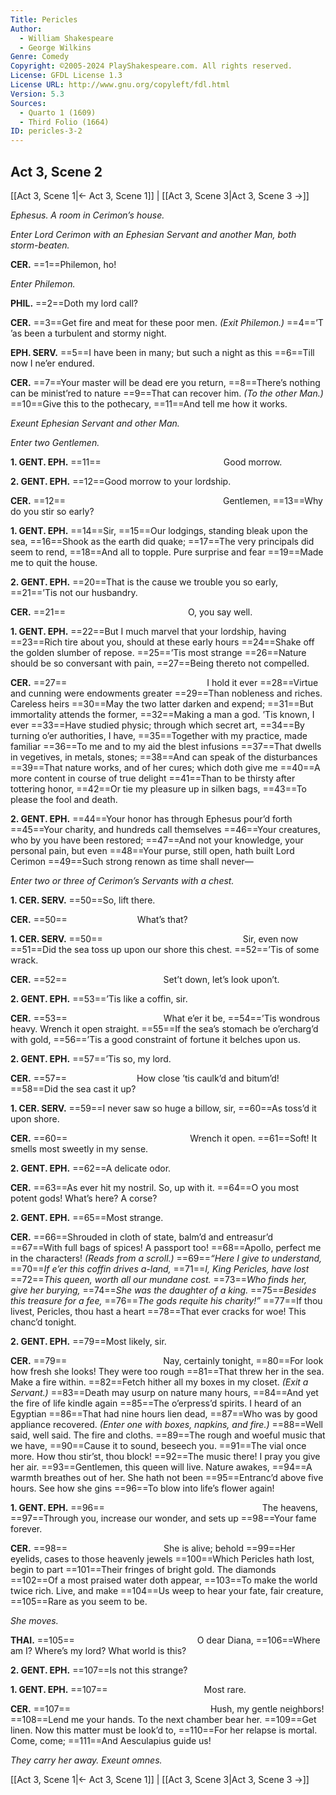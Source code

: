 ```yaml
---
Title: Pericles
Author: 
  - William Shakespeare
  - George Wilkins
Genre: Comedy
Copyright: ©2005-2024 PlayShakespeare.com. All rights reserved.
License: GFDL License 1.3
License URL: http://www.gnu.org/copyleft/fdl.html
Version: 5.3
Sources:
  - Quarto 1 (1609)
  - Third Folio (1664)
ID: pericles-3-2
---
```


## Act 3, Scene 2
[[Act 3, Scene 1|← Act 3, Scene 1]] | [[Act 3, Scene 3|Act 3, Scene 3 →]]

*Ephesus. A room in Cerimon’s house.*

*Enter Lord Cerimon with an Ephesian Servant and another Man, both storm-beaten.*

**CER.**
==1==Philemon, ho!

*Enter Philemon.*

**PHIL.**
==2==Doth my lord call?

**CER.**
==3==Get fire and meat for these poor men.
*(Exit Philemon.)*
==4==’T ’as been a turbulent and stormy night.

**EPH. SERV.**
==5==I have been in many; but such a night as this
==6==Till now I ne’er endured.

**CER.**
==7==Your master will be dead ere you return,
==8==There’s nothing can be minist’red to nature
==9==That can recover him.
*(To the other Man.)*
==10==Give this to the pothecary,
==11==And tell me how it works.

*Exeunt Ephesian Servant and other Man.*

*Enter two Gentlemen.*

**1. GENT. EPH.**
==11==              Good morrow.

**2. GENT. EPH.**
==12==Good morrow to your lordship.

**CER.**
==12==                  Gentlemen,
==13==Why do you stir so early?

**1. GENT. EPH.**
==14==Sir,
==15==Our lodgings, standing bleak upon the sea,
==16==Shook as the earth did quake;
==17==The very principals did seem to rend,
==18==And all to topple. Pure surprise and fear
==19==Made me to quit the house.

**2. GENT. EPH.**
==20==That is the cause we trouble you so early,
==21==’Tis not our husbandry.

**CER.**
==21==              O, you say well.

**1. GENT. EPH.**
==22==But I much marvel that your lordship, having
==23==Rich tire about you, should at these early hours
==24==Shake off the golden slumber of repose.
==25==’Tis most strange
==26==Nature should be so conversant with pain,
==27==Being thereto not compelled.

**CER.**
==27==                I hold it ever
==28==Virtue and cunning were endowments greater
==29==Than nobleness and riches. Careless heirs
==30==May the two latter darken and expend;
==31==But immortality attends the former,
==32==Making a man a god. ’Tis known, I ever
==33==Have studied physic; through which secret art,
==34==By turning o’er authorities, I have,
==35==Together with my practice, made familiar
==36==To me and to my aid the blest infusions
==37==That dwells in vegetives, in metals, stones;
==38==And can speak of the disturbances
==39==That nature works, and of her cures; which doth give me
==40==A more content in course of true delight
==41==Than to be thirsty after tottering honor,
==42==Or tie my pleasure up in silken bags,
==43==To please the fool and death.

**2. GENT. EPH.**
==44==Your honor has through Ephesus pour’d forth
==45==Your charity, and hundreds call themselves
==46==Your creatures, who by you have been restored;
==47==And not your knowledge, your personal pain, but even
==48==Your purse, still open, hath built Lord Cerimon
==49==Such strong renown as time shall never⁠—

*Enter two or three of Cerimon’s Servants with a chest.*

**1. CER. SERV.**
==50==So, lift there.

**CER.**
==50==        What’s that?

**1. CER. SERV.**
==50==                Sir, even now
==51==Did the sea toss up upon our shore this chest.
==52==’Tis of some wrack.

**CER.**
==52==           Set’t down, let’s look upon’t.

**2. GENT. EPH.**
==53==’Tis like a coffin, sir.

**CER.**
==53==           What e’er it be,
==54==’Tis wondrous heavy. Wrench it open straight.
==55==If the sea’s stomach be o’ercharg’d with gold,
==56==’Tis a good constraint of fortune it belches upon us.

**2. GENT. EPH.**
==57==’Tis so, my lord.

**CER.**
==57==        How close ’tis caulk’d and bitum’d!
==58==Did the sea cast it up?

**1. CER. SERV.**
==59==I never saw so huge a billow, sir,
==60==As toss’d it upon shore.

**CER.**
==60==              Wrench it open.
==61==Soft! It smells most sweetly in my sense.

**2. GENT. EPH.**
==62==A delicate odor.

**CER.**
==63==As ever hit my nostril. So, up with it.
==64==O you most potent gods! What’s here? A corse?

**2. GENT. EPH.**
==65==Most strange.

**CER.**
==66==Shrouded in cloth of state, balm’d and entreasur’d
==67==With full bags of spices! A passport too!
==68==Apollo, perfect me in the characters!
*(Reads from a scroll.)*
==69==*“Here I give to understand,*
==70==*If e’er this coffin drives a-land,*
==71==*I, King Pericles, have lost*
==72==*This queen, worth all our mundane cost.*
==73==*Who finds her, give her burying,*
==74==*She was the daughter of a king.*
==75==*Besides this treasure for a fee,*
==76==*The gods requite his charity!”*
==77==If thou livest, Pericles, thou hast a heart
==78==That ever cracks for woe! This chanc’d tonight.

**2. GENT. EPH.**
==79==Most likely, sir.

**CER.**
==79==           Nay, certainly tonight,
==80==For look how fresh she looks! They were too rough
==81==That threw her in the sea. Make a fire within.
==82==Fetch hither all my boxes in my closet.
*(Exit a Servant.)*
==83==Death may usurp on nature many hours,
==84==And yet the fire of life kindle again
==85==The o’erpress’d spirits. I heard of an Egyptian
==86==That had nine hours lien dead,
==87==Who was by good appliance recovered.
*(Enter one with boxes, napkins, and fire.)*
==88==Well said, well said. The fire and cloths.
==89==The rough and woeful music that we have,
==90==Cause it to sound, beseech you.
==91==The vial once more. How thou stir’st, thou block!
==92==The music there! I pray you give her air.
==93==Gentlemen, this queen will live. Nature awakes,
==94==A warmth breathes out of her. She hath not been
==95==Entranc’d above five hours. See how she gins
==96==To blow into life’s flower again!

**1. GENT. EPH.**
==96==                  The heavens,
==97==Through you, increase our wonder, and sets up
==98==Your fame forever.

**CER.**
==98==           She is alive; behold
==99==Her eyelids, cases to those heavenly jewels
==100==Which Pericles hath lost, begin to part
==101==Their fringes of bright gold. The diamonds
==102==Of a most praised water doth appear,
==103==To make the world twice rich. Live, and make
==104==Us weep to hear your fate, fair creature,
==105==Rare as you seem to be.

*She moves.*

**THAI.**
==105==              O dear Diana,
==106==Where am I? Where’s my lord? What world is this?

**2. GENT. EPH.**
==107==Is not this strange?

**1. GENT. EPH.**
==107==           Most rare.

**CER.**
==107==                Hush, my gentle neighbors!
==108==Lend me your hands. To the next chamber bear her.
==109==Get linen. Now this matter must be look’d to,
==110==For her relapse is mortal. Come, come;
==111==And Aesculapius guide us!

*They carry her away. Exeunt omnes.*

[[Act 3, Scene 1|← Act 3, Scene 1]] | [[Act 3, Scene 3|Act 3, Scene 3 →]]